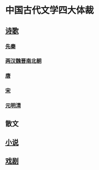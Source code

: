 # 中国古代文学四大体裁
## [诗歌](poetry-t.md)
### [先秦](poetry-xq.md)
### [两汉魏晋南北朝](poetry-hwj.md)
### [唐](poetry-t.md)
### [宋](poetry-s.md)
### [元明清](poetry-ymq.md)
## 散文
## [小说](novel.md)
## [戏剧](drama.md)
